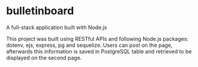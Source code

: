 # bulletinboard
A full-stack application built with Node.js

This project was built using RESTful APIs and following Node.js packages: dotenv, ejs, express, pg and sequelize. 
Users can post on the page, afterwards this information is saved in PostgreSQL table and retrieved to be displayed 
on the second page. 
